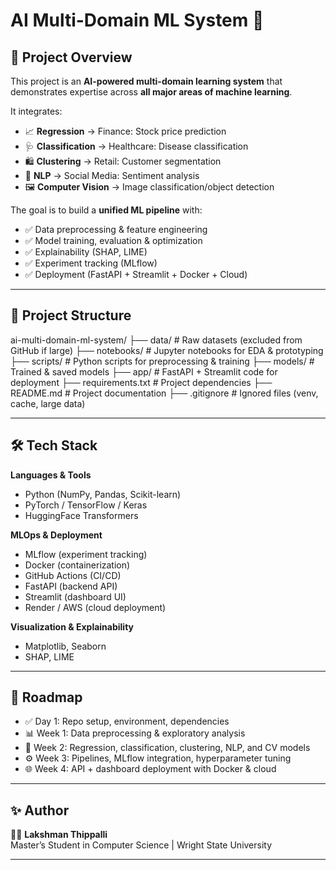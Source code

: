 # AI Multi-Domain ML System 🚀  

## 📌 Project Overview  
This project is an **AI-powered multi-domain learning system** that demonstrates expertise across **all major areas of machine learning**.  

It integrates:  
- 📈 **Regression** → Finance: Stock price prediction  
- 🩺 **Classification** → Healthcare: Disease classification  
- 🛍️ **Clustering** → Retail: Customer segmentation  
- 💬 **NLP** → Social Media: Sentiment analysis  
- 🖼️ **Computer Vision** → Image classification/object detection  

The goal is to build a **unified ML pipeline** with:  
- ✅ Data preprocessing & feature engineering  
- ✅ Model training, evaluation & optimization  
- ✅ Explainability (SHAP, LIME)  
- ✅ Experiment tracking (MLflow)  
- ✅ Deployment (FastAPI + Streamlit + Docker + Cloud)  

---

## 📂 Project Structure  
ai-multi-domain-ml-system/
├── data/ # Raw datasets (excluded from GitHub if large)
├── notebooks/ # Jupyter notebooks for EDA & prototyping
├── scripts/ # Python scripts for preprocessing & training
├── models/ # Trained & saved models
├── app/ # FastAPI + Streamlit code for deployment
├── requirements.txt # Project dependencies
├── README.md # Project documentation
├── .gitignore # Ignored files (venv, cache, large data)

---

## 🛠️ Tech Stack  
**Languages & Tools**  
- Python (NumPy, Pandas, Scikit-learn)  
- PyTorch / TensorFlow / Keras  
- HuggingFace Transformers  

**MLOps & Deployment**  
- MLflow (experiment tracking)  
- Docker (containerization)  
- GitHub Actions (CI/CD)  
- FastAPI (backend API)  
- Streamlit (dashboard UI)  
- Render / AWS (cloud deployment)  

**Visualization & Explainability**  
- Matplotlib, Seaborn  
- SHAP, LIME  

---

## 🚀 Roadmap  
- ✅ Day 1: Repo setup, environment, dependencies  
- 📊 Week 1: Data preprocessing & exploratory analysis  
- 🤖 Week 2: Regression, classification, clustering, NLP, and CV models  
- ⚙️ Week 3: Pipelines, MLflow integration, hyperparameter tuning  
- 🌐 Week 4: API + dashboard deployment with Docker & cloud  

---

## ✨ Author  
👨‍💻 **Lakshman Thippalli**  
Master’s Student in Computer Science | Wright State University  

---

